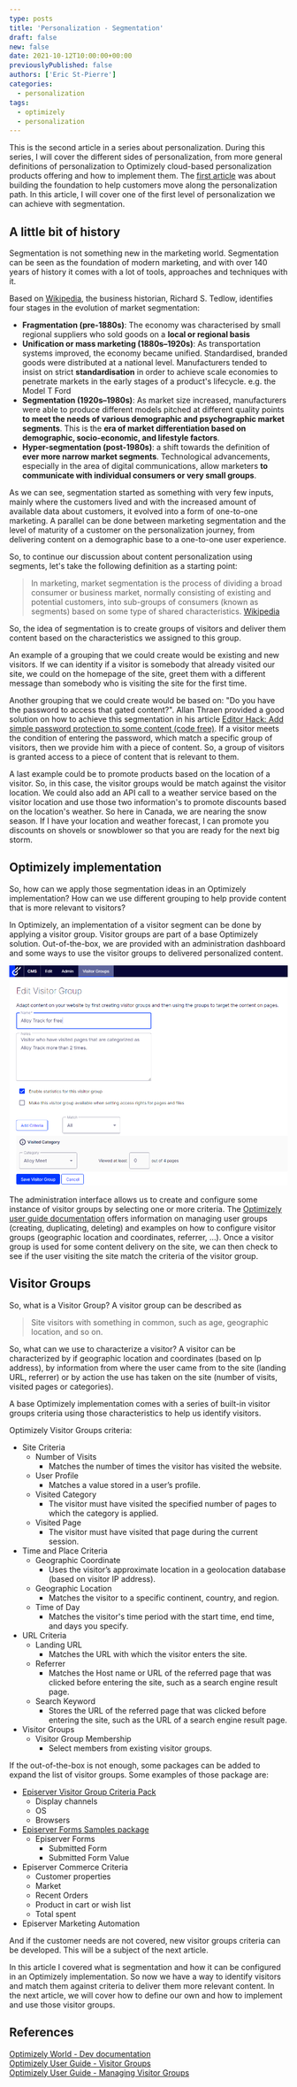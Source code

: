 ```yaml
---
type: posts
title: 'Personalization - Segmentation'
draft: false
new: false
date: 2021-10-12T10:00:00+00:00
previouslyPublished: false
authors: ['Eric St-Pierre']
categories:
  - personalization
tags:
  - optimizely
  - personalization
---
```


This is the second article in a series about personalization. During this series, I will cover the different sides of personalization, from more general definitions of personalization to Optimizely cloud-based personalization products offering and how to implement them. The [first article](https://eric.st-pierre.xyz/posts/personalization-introduction/) was about building the foundation to help customers move along the personalization path. In this article, I will cover one of the first level of personalization we can achieve with segmentation.

## A little bit of history

Segmentation is not something new in the marketing world. Segmentation can be seen as the foundation of modern marketing, and with over 140 years of history it comes with a lot of tools, approaches and techniques with it.

Based on [Wikipedia](https://en.wikipedia.org/wiki/Market_segmentation#History), the business historian, Richard S. Tedlow, identifies four stages in the evolution of market segmentation:

- **Fragmentation (pre-1880s)**: The economy was characterised by small regional suppliers who sold goods on a **local or regional basis**
- **Unification or mass marketing (1880s–1920s)**: As transportation systems improved, the economy became unified. Standardised, branded goods were distributed at a national level. Manufacturers tended to insist on strict **standardisation** in order to achieve scale economies to penetrate markets in the early stages of a product's lifecycle. e.g. the Model T Ford
- **Segmentation (1920s–1980s)**: As market size increased, manufacturers were able to produce different models pitched at different quality points **to meet the needs of various demographic and psychographic market segments**. This is the **era of market differentiation based on demographic, socio-economic, and lifestyle factors**.
- **Hyper-segmentation (post-1980s)**: a shift towards the definition of **ever more narrow market segments**. Technological advancements, especially in the area of digital communications, allow marketers **to communicate with individual consumers or very small groups**.

As we can see, segmentation started as something with very few inputs, mainly where the customers lived and with the increased amount of available data about customers, it evolved into a form of one-to-one marketing. A parallel can be done between marketing segmentation and the level of maturity of a customer on the personalization journey, from delivering content on a demographic base to a one-to-one user experience.

So, to continue our discussion about content personalization using segments, let's take the following definition as a starting point:

> In marketing, market segmentation is the process of dividing a broad consumer or business market, normally consisting of existing and potential customers, into sub-groups of consumers (known as segments) based on some type of shared characteristics.
> [Wikipedia](https://en.wikipedia.org/wiki/Market_segmentation)

So, the idea of segmentation is to create groups of visitors and deliver them content based on the characteristics we assigned to this group.

An example of a grouping that we could create would be existing and new visitors. If we can identity if a visitor is somebody that already visited our site, we could on the homepage of the site, greet them with a different message than somebody who is visiting the site for the first time.

Another grouping that we could create would be based on: "Do you have the password to access that gated content?". Allan Thraen provided a good solution on how to achieve this segmentation in his article [Editor Hack: Add simple password protection to some content (code free)](https://www.codeart.dk/blog/2021/9/editor-hack-add-simple-password-protection-to-some-content-code-free/). If a visitor meets the condition of entering the password, which match a specific group of visitors, then we provide him with a piece of content. So, a group of visitors is granted access to a piece of content that is relevant to them.

A last example could be to promote products based on the location of a visitor. So, in this case, the visitor groups would be match against the visitor location. We could also add an API call to a weather service based on the visitor location and use those two information's to promote discounts based on the location's weather. So here in Canada, we are nearing the snow season. If I have your location and weather forecast, I can promote you discounts on shovels or snowblower so that you are ready for the next big storm.

## Optimizely implementation

So, how can we apply those segmentation ideas in an Optimizely implementation? How can we use different grouping to help provide content that is more relevant to visitors?

In Optimizely, an implementation of a visitor segment can be done by applying a visitor group. Visitor groups are part of a base Optimizely solution. Out-of-the-box, we are provided with an administration dashboard and some ways to use the visitor groups to delivered personalized content.

![](images/optimizely-visitor-group-interface.png)

The administration interface allows us to create and configure some instance of visitor groups by selecting one or more criteria. The [Optimizely user guide documentation](https://webhelp.optimizely.com/latest/en/cms-admin/visitor-groups.htm) offers information on managing user groups (creating, duplicating, deleting) and examples on how to configure visitor groups (geographic location and coordinates, referrer, …). Once a visitor group is used for some content delivery on the site, we can then check to see if the user visiting the site match the criteria of the visitor group.

## Visitor Groups

So, what is a Visitor Group? A visitor group can be described as

> Site visitors with something in common, such as age, geographic location, and so on.

So, what can we use to characterize a visitor? A visitor can be characterized by if geographic location and coordinates (based on Ip address), by information from where the user came from to the site (landing URL, referrer) or by action the use has taken on the site (number of visits, visited pages or categories).

A base Optimizely implementation comes with a series of built-in visitor groups criteria using those characteristics to help us identify visitors.

Optimizely Visitor Groups criteria:

- Site Criteria
  - Number of Visits
    - Matches the number of times the visitor has visited the website.
  - User Profile
    - Matches a value stored in a user’s profile.
  - Visited Category
    - The visitor must have visited the specified number of pages to which the category is applied.
  - Visited Page
    - The visitor must have visited that page during the current session.
- Time and Place Criteria
  - Geographic Coordinate
    - Uses the visitor’s approximate location in a geolocation database (based on visitor IP address).
  - Geographic Location
    - Matches the visitor to a specific continent, country, and region.
  - Time of Day
    - Matches the visitor's time period with the start time, end time, and days you specify.
- URL Criteria
  - Landing URL
    - Matches the URL with which the visitor enters the site.
  - Referrer
    - Matches the Host name or URL of the referred page that was clicked before entering the site, such as a search engine result page.
  - Search Keyword
    - Stores the URL of the referred page that was clicked before entering the site, such as the URL of a search engine result page.
- Visitor Groups
  - Visitor Group Membership
    - Select members from existing visitor groups.

If the out-of-the-box is not enough, some packages can be added to expand the list of visitor groups. Some examples of those package are:

- [Episerver Visitor Group Criteria Pack](https://nuget.optimizely.com/package/?id=EPiServer.VisitorGroupsCriteriaPack)
  - Display channels
  - OS
  - Browsers
- [Episerver Forms Samples package](https://github.com/episerver/EPiServer.Forms.Samples)
  - Episerver Forms
    - Submitted Form
    - Submitted Form Value
- Episerver Commerce Criteria
  - Customer properties
  - Market
  - Recent Orders
  - Product in cart or wish list
  - Total spent
- Episerver Marketing Automation

And if the customer needs are not covered, new visitor groups criteria can be developed. This will be a subject of the next article.

In this article I covered what is segmentation and how it can be configured in an Optimizely implementation. So now we have a way to identify visitors and match them against criteria to deliver them more relevant content. In the next article, we will cover how to define our own and how to implement and use those visitor groups.

## References

[Optimizely World - Dev documentation](https://world.optimizely.com/documentation/developer-guides/CMS/personalization/)  
[Optimizely User Guide - Visitor Groups](https://webhelp.optimizely.com/latest/en/personalization/visitor-groups.htm)  
[Optimizely User Guide - Managing Visitor Groups](https://webhelp.optimizely.com/latest/en/cms-admin/visitor-groups.htm)
